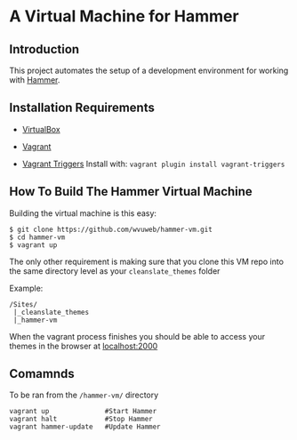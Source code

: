 # A Virtual Machine for Hammer

## Introduction

This project automates the setup of a development environment for working with [Hammer](https://github.com/wvuweb/hammer).

## Installation Requirements

* [VirtualBox](https://www.virtualbox.org)

* [Vagrant](http://vagrantup.com)

* [Vagrant Triggers](https://github.com/emyl/vagrant-triggers) Install with: `vagrant plugin install vagrant-triggers`

## How To Build The Hammer Virtual Machine

Building the virtual machine is this easy:
```
$ git clone https://github.com/wvuweb/hammer-vm.git
$ cd hammer-vm
$ vagrant up
```

The only other requirement is making sure that you clone this VM repo into the same directory level as your `cleanslate_themes` folder

Example:
```
/Sites/
 |_cleanslate_themes
 |_hammer-vm
```

When the vagrant process finishes you should be able to access your themes in the browser at [localhost:2000](http://localhost:2000)


## Comamnds

To be ran from the `/hammer-vm/` directory 
```
vagrant up              #Start Hammer
vagrant halt            #Stop Hammer
vagrant hammer-update   #Update Hammer
```
